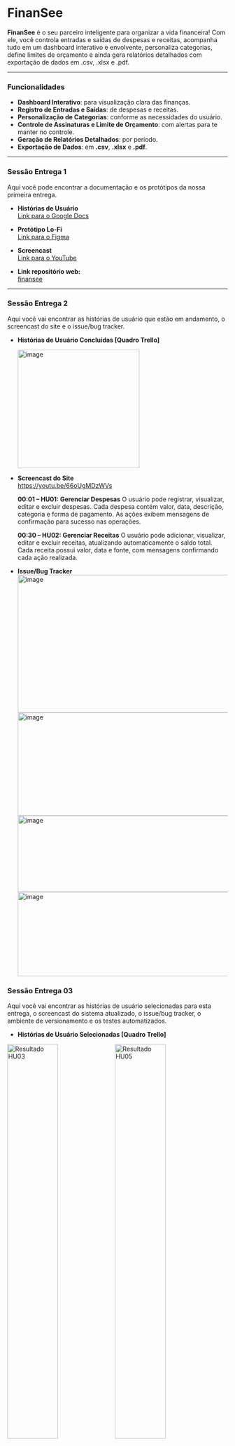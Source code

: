 # FinanSee

**FinanSee** é o seu parceiro inteligente para organizar a vida financeira! Com ele, você controla entradas e saídas de despesas e receitas, acompanha tudo em um dashboard interativo e envolvente, personaliza categorias, define limites de orçamento e ainda gera relatórios detalhados com exportação de dados em .csv, .xlsx e .pdf.

---

### Funcionalidades

- **Dashboard Interativo**: para visualização clara das finanças.  
- **Registro de Entradas e Saídas**: de despesas e receitas.  
- **Personalização de Categorias**: conforme as necessidades do usuário.  
- **Controle de Assinaturas e Limite de Orçamento**: com alertas para te manter no controle.  
- **Geração de Relatórios Detalhados**: por período.  
- **Exportação de Dados**: em **.csv**, **.xlsx** e **.pdf**.  

---

### Sessão Entrega 1

Aqui você pode encontrar a documentação e os protótipos da nossa primeira entrega.

- **Histórias de Usuário**  
  [Link para o Google Docs](https://docs.google.com/document/d/1YpY6v586SQlHsqJYBKwsifRjCLia-7XnGeL71hH13EA/edit?usp=sharing)

- **Protótipo Lo-Fi**  
  [Link para o Figma](https://www.figma.com/design/4wH4L6HfMEiwLSlrT983Lf/Untitled?t=UuScbsbhlYCsmGpJ-1)

- **Screencast**  
  [Link para o YouTube](https://youtu.be/TrUeBKmW7wQ?si=ryNm6PwUTuZHav1W)

- **Link repositório web:**  
  [finansee](https://github.com/dayvidcristiano/finansee-web.git)
--- 

### Sessão Entrega 2

Aqui você vai encontrar as histórias de usuário que estão em andamento, o screencast do site e o issue/bug tracker.

- **Histórias de Usuário Concluídas [Quadro Trello]**
 
  <img width="278" height="270" alt="image" src="https://github.com/user-attachments/assets/4f9a64ca-09da-49be-b64b-4098d327183e" />

- **Screencast do Site**  
  https://youtu.be/66oUgMDzWVs

    **00:01 – HU01: Gerenciar Despesas**
    O usuário pode registrar, visualizar, editar e excluir despesas. Cada despesa contém valor, data, descrição, categoria e forma de pagamento. As ações exibem mensagens de confirmação para sucesso nas operações.
    
    **00:30 – HU02: Gerenciar Receitas**
    O usuário pode adicionar, visualizar, editar e excluir receitas, atualizando automaticamente o saldo total. Cada receita possui valor, data e fonte, com mensagens confirmando cada ação realizada.

- **Issue/Bug Tracker**  
  <img width="934" height="314" alt="image" src="https://github.com/user-attachments/assets/650c34ef-294d-449c-91f2-0fdc4669c9a5" />
  <img width="931" height="235" alt="image" src="https://github.com/user-attachments/assets/821a2467-41da-4af5-acab-25ba44e02e8e" />
  <img width="930" height="174" alt="image" src="https://github.com/user-attachments/assets/d057f4af-6c5b-48f2-adcc-066fa5803ecf" />
  <img width="929" height="192" alt="image" src="https://github.com/user-attachments/assets/345cbc10-e7b5-43f5-a202-65d44829ff6e" />

### Sessão Entrega 03

Aqui você vai encontrar as histórias de usuário selecionadas para esta entrega, o screencast do sistema atualizado, o issue/bug tracker, o ambiente de versionamento e os testes automatizados.

- **Histórias de Usuário Selecionadas [Quadro Trello]**
<p align="left">
  <img src="https://github.com/user-attachments/assets/cc8984ce-4af6-4f0e-932c-5f298b767e46" width="48%" alt="Resultado HU03">
  <img src="https://github.com/user-attachments/assets/ae0dce7d-f496-42ae-a807-44b9c9dad293" width="48%" alt="Resultado HU05">
</p>

 - **Screencast do Sistema Front-End**  
  https://youtu.be/Wdt5StLO-GE

 - **Screencast do Sistema Back-End**
  https://youtu.be/5H19bfXRujQ

   **00:15 – HU03: Categorias Personalizáveis** Permite criar, editar e excluir categorias de despesas personalizadas. O sistema garante o controle ao impedir nomes duplicados e exibindo    mensagens de erro. 
 
   **01:10 – HU05: Busca e Filtros** Permite buscar e filtrar despesas por categoria, data ou valor. O sistema suporta a combinação de filtros, como despesas da categoria “Alimentação”      dos   últimos 30 dias, para exibição de resultados precisos.
  
- **Testes Automatizados**  
  Implementação de testes automatizados (unitários e/ou de integração).

  - Comando para rodar os testes: `npm test` / `pytest` / `mvn test` (ajustar conforme stack).  
  - Critério de aceite: todos os testes das histórias selecionadas devem passar no CI.

- **Screencast dos Testes**
  https://youtu.be/DhLjTXhi8lQ

  - **Issue/Bug Tracker**
  <img width="921" height="178" alt="image" src="https://github.com/user-attachments/assets/e193a215-a50e-43c2-a202-47905c8c8b31" />
  <img width="933" height="190" alt="image" src="https://github.com/user-attachments/assets/b830b890-dd0b-4fef-ac53-4c92a70ca9e6" />




